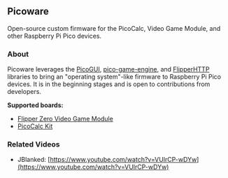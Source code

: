 ## Picoware
Open-source custom firmware for the PicoCalc, Video Game Module, and other Raspberry Pi Pico devices.

### About
Picoware leverages the [PicoGUI](https://github.com/jblanked/PicoGUI), [pico-game-engine](https://github.com/jblanked/pico-game-engine), and [FlipperHTTP](https://github.com/jblanked/FlipperHTTP/) libraries to bring an "operating system"-like firmware to Raspberry Pi Pico devices. It is in the beginning stages and is open to contributions from developers.

**Supported boards:**

* [Flipper Zero Video Game Module](https://shop.flipperzero.one/products/video-game-module-for-flipper-zero)
* [PicoCalc Kit](https://www.clockworkpi.com/product-page/picocalc)

### Related Videos

* JBlanked: [https://www.youtube.com/watch?v=VUIrCP-wDYw](https://www.youtube.com/watch?v=VUIrCP-wDYw)